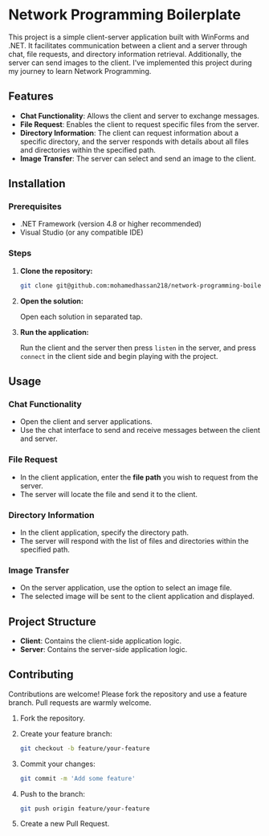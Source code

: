 # Network Programming Boilerplate

This project is a simple client-server application built with WinForms and .NET. It facilitates communication between a client and a server through chat, file requests, and directory information retrieval. Additionally, the server can send images to the client. I've implemented this project during my journey to learn Network Programming.

## Features

- **Chat Functionality**: Allows the client and server to exchange messages.
- **File Request**: Enables the client to request specific files from the server.
- **Directory Information**: The client can request information about a specific directory, and the server responds with details about all files and directories within the specified path.
- **Image Transfer**: The server can select and send an image to the client.

## Installation

### Prerequisites

- .NET Framework (version 4.8 or higher recommended)
- Visual Studio (or any compatible IDE)

### Steps

1. **Clone the repository:**

   ```sh
   git clone git@github.com:mohamedhassan218/network-programming-boilerplate.git
   ```

2. **Open the solution:**

   Open each solution in separated tap.


3. **Run the application:**

   Run the client and the server then press `listen` in the server, and press `connect` in the client side and begin playing with the project.

## Usage

### Chat Functionality

- Open the client and server applications.
- Use the chat interface to send and receive messages between the client and server.

### File Request

- In the client application, enter the **file path** you wish to request from the server.
- The server will locate the file and send it to the client.

### Directory Information

- In the client application, specify the directory path.
- The server will respond with the list of files and directories within the specified path.

### Image Transfer

- On the server application, use the option to select an image file.
- The selected image will be sent to the client application and displayed.


## Project Structure

- **Client**: Contains the client-side application logic.
- **Server**: Contains the server-side application logic.


## Contributing

Contributions are welcome! Please fork the repository and use a feature branch. Pull requests are warmly welcome.

1. Fork the repository.
2. Create your feature branch:
    ```sh
    git checkout -b feature/your-feature
    ```

3. Commit your changes:
    ```sh
    git commit -m 'Add some feature'
    ```

4. Push to the branch:
    ```sh
    git push origin feature/your-feature
    ```
    
5. Create a new Pull Request.